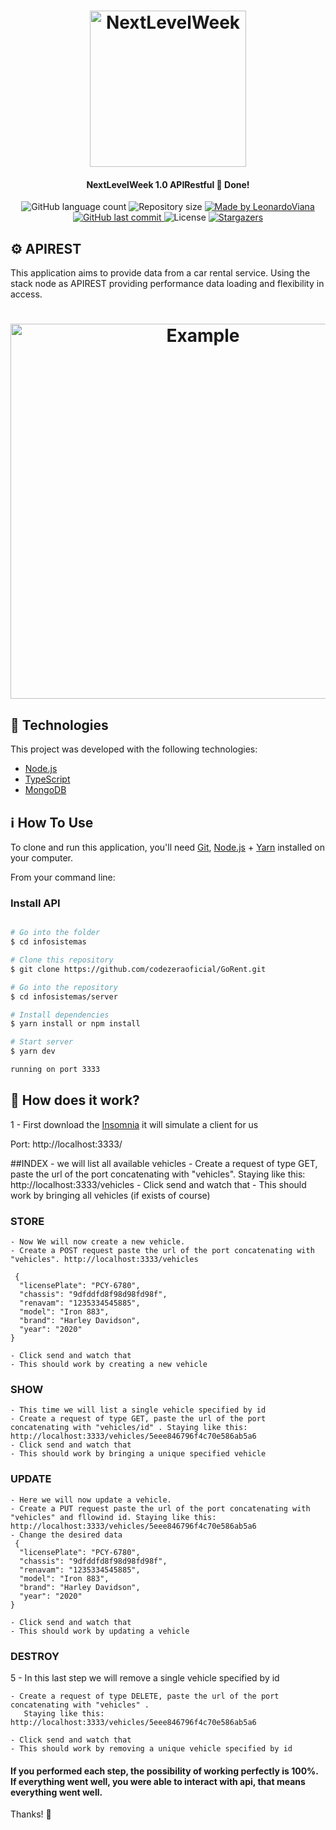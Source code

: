 
<h1 align="center">
    <img alt="NextLevelWeek" title="#NextLevelWeek" src="https://upload.wikimedia.org/wikipedia/commons/thumb/d/d9/Node.js_logo.svg/1200px-Node.js_logo.svg.png" width="250px" />
</h1>

<h4 align="center"> 
	 NextLevelWeek 1.0 APIRestful 🚀 Done! 
</h4>
<p align="center">
  <img alt="GitHub language count" src="https://img.shields.io/github/languages/count/codezeraoficial/GoRent?color=%2304D361">

  <img alt="Repository size" src="https://img.shields.io/github/repo-size/codezeraoficial/GoRent">
	
  <a href="https://www.linkedin.com/in/leonardo-rviana/">
    <img alt="Made by LeonardoViana" src="https://img.shields.io/badge/made%20by-LeonardoViana-%2304D361">
  </a>

  <a href="https://github.com/codezeraoficial/GoRent/commits/master">
    <img alt="GitHub last commit" src="https://img.shields.io/github/last-commit/codezeraoficial/GoRent">
  </a>

  <img alt="License" src="https://img.shields.io/badge/license-MIT-brightgreen">
   <a href="https://github.com/codezeraoficial/GoRent/stargazers">
    <img alt="Stargazers" src="https://img.shields.io/github/stars/codezeraoficial/GoRent?style=social">
  </a>
</p>





## :gear: APIREST

This application aims to provide data from a car rental service. Using the stack node as APIREST providing performance
data loading and flexibility in access.

<h1 align="center">
    <img alt="Example" title="Example" src="https://peerbits-wpengine.netdna-ssl.com/wp-content/uploads/2019/10/rest-api-code-main.png" width="600px" />
</h1>


## :rocket: Technologies

This project was developed with the following technologies:

- [Node.js][nodejs]
- [TypeScript][typescript]
- [MongoDB][mongodb]



## :information_source: How To Use

To clone and run this application, you'll need [Git](https://git-scm.com), [Node.js][nodejs] + [Yarn][yarn] installed on your computer.

From your command line:

### Install API 

```bash

# Go into the folder
$ cd infosistemas

# Clone this repository
$ git clone https://github.com/codezeraoficial/GoRent.git

# Go into the repository
$ cd infosistemas/server

# Install dependencies
$ yarn install or npm install

# Start server
$ yarn dev

running on port 3333
```

## :battery: How does it work? 


1 - First download the [Insomnia][insomnia] it will simulate a client for us

Port: http://localhost:3333/


##INDEX
    - we will list all available vehicles 
    - Create a request of type GET, paste the url of the port concatenating with "vehicles". Staying like this: http://localhost:3333/vehicles
    - Click send and watch that
    - This should work by bringing all vehicles (if exists of course)

### STORE
    - Now We will now create a new vehicle.
    - Create a POST request paste the url of the port concatenating with "vehicles". http://localhost:3333/vehicles

     {
      "licensePlate": "PCY-6780",
      "chassis": "9dfddfd8f98d98fd98f",
      "renavam": "1235334545885",
      "model": "Iron 883",
      "brand": "Harley Davidson",
      "year": "2020"	
    }

    - Click send and watch that
    - This should work by creating a new vehicle

### SHOW
    - This time we will list a single vehicle specified by id
    - Create a request of type GET, paste the url of the port concatenating with "vehicles/id" . Staying like this: http://localhost:3333/vehicles/5eee846796f4c70e586ab5a6
    - Click send and watch that
    - This should work by bringing a unique specified vehicle

### UPDATE
    - Here we will now update a vehicle.
    - Create a PUT request paste the url of the port concatenating with "vehicles" and fllowind id. Staying like this: http://localhost:3333/vehicles/5eee846796f4c70e586ab5a6
    - Change the desired data
     {
      "licensePlate": "PCY-6780",
      "chassis": "9dfddfd8f98d98fd98f",
      "renavam": "1235334545885",
      "model": "Iron 883",
      "brand": "Harley Davidson",
      "year": "2020"	
    }

    - Click send and watch that
    - This should work by updating a vehicle

### DESTROY

5 - In this last step we will remove a single vehicle specified by id

    - Create a request of type DELETE, paste the url of the port concatenating with "vehicles" . 
       Staying like this: http://localhost:3333/vehicles/5eee846796f4c70e586ab5a6
    
    - Click send and watch that
    - This should work by removing a unique vehicle specified by id


#### If you performed each step, the possibility of working perfectly is 100%. If everything went well, you were able to interact with api, that means everything went well.

Thanks! :metal:

[nodejs]: https://nodejs.org/
[typescript]: https://www.typescriptlang.org/
[yarn]: https://yarnpkg.com/
[vs]: https://code.visualstudio.com/
[mongodb]: https://www.mongodb.com/cloud/atlas/
[insomnia]: https://insomnia.rest/
